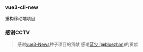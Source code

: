 ### vue3-cli-new
重构移动端项目

### 感谢CCTV

> 感谢[vue3-News](https://github.com/vue3/vue3-News)种子项目的贡献
> 感谢[蓝少 (@bluezhan)](https://github.com/bluezhan)的贡献
